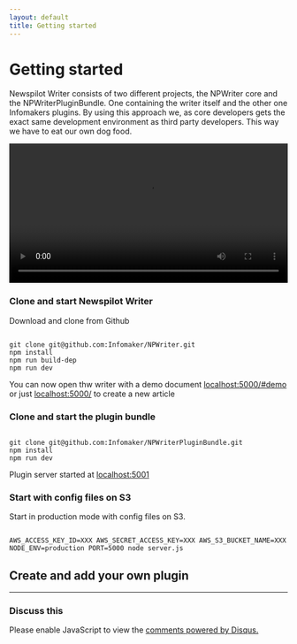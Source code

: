 ```yaml
---
layout: default
title: Getting started 
---
```


# Getting started

Newspilot Writer consists of two different projects, the NPWriter core 
and the NPWriterPluginBundle. One containing the writer itself and the other
one Infomakers plugins.
 By using this approach we, as core developers gets
the exact same development environment as third party developers. This way we have to
eat our own dog food.


<!-- Video with subtitles -->
<video src="{{site.url}}{{site.baseurl}}/getting-started/get-started.mp4" width="100%" controls="true">
</video>

### Clone and start Newspilot Writer

Download and clone from Github

~~~text

git clone git@github.com:Infomaker/NPWriter.git
npm install
npm run build-dep
npm run dev

~~~

You can now open thw writer with a demo document [localhost:5000/#demo](http://localhost:5000/#demo) or just 
[localhost:5000/](http://localhost:5000/) to create a new article


### Clone and start the plugin bundle
~~~ 

git clone git@github.com:Infomaker/NPWriterPluginBundle.git
npm install 
npm run dev

~~~ 
Plugin server started at [localhost:5001](http://localhost:5001)


### Start with config files on S3

Start in production mode with config files on S3.

~~~

AWS_ACCESS_KEY_ID=XXX AWS_SECRET_ACCESS_KEY=XXX AWS_S3_BUCKET_NAME=XXX NODE_ENV=production PORT=5000 node server.js 

~~~



## Create and add your own plugin



<!--
//~~~ javascript

// Get all nodes in the document
const nodes = api.document.getBlockNodes()
let myvar = "this"
let myvar = "this"
let myvar = "this"

~~~ 
-->



***

###  Discuss this

<div id="disqus_thread"></div>
<script>

var disqus_config = function () {
this.page.url = "{{ site.url }}{{ page.url }}";  
this.page.identifier = "PAGE_{{ page.url }}";
};

(function() { // DON'T EDIT BELOW THIS LINE
var d = document, s = d.createElement('script');
s.src = '//developer-portal.disqus.com/embed.js';
s.setAttribute('data-timestamp', +new Date());
(d.head || d.body).appendChild(s);
})();
</script>
<noscript>Please enable JavaScript to view the <a href="https://disqus.com/?ref_noscript">comments powered by Disqus.</a></noscript>
                                